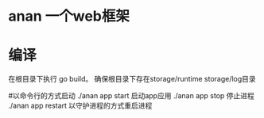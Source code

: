 # anan 一个web框架

# 编译
在根目录下执行 go build。 确保根目录下存在storage/runtime  storage/log目录


#以命令行的方式启动
./anan app start 启动app应用
./anan app stop  停止进程
./anan app restart  以守护进程的方式重启进程
